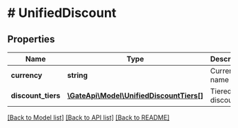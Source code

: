 # # UnifiedDiscount

## Properties

Name | Type | Description | Notes
------------ | ------------- | ------------- | -------------
**currency** | **string** | Currency name | [optional] 
**discount_tiers** | [**\GateApi\Model\UnifiedDiscountTiers[]**](UnifiedDiscountTiers.md) | Tiered discount | [optional] 

[[Back to Model list]](../../README.md#documentation-for-models) [[Back to API list]](../../README.md#documentation-for-api-endpoints) [[Back to README]](../../README.md)
